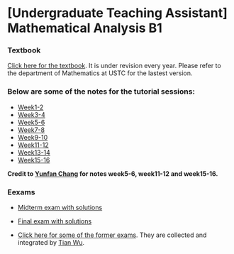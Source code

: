 # [Undergraduate Teaching Assistant] Mathematical Analysis B1


### Textbook

[Click here for the textbook](/teaching/MAI/book1.pdf). It is under revision every year. Please refer to the department of Mathematics at USTC for the lastest version.

### Below are some of the notes for the tutorial sessions:

* [Week1-2](/teaching/MAI/LecNotes1.pdf)
* [Week3-4](/teaching/MAI/LecNotes2.pdf)
* [Week5-6](/teaching/MAI/LecNotes3.pdf)
* [Week7-8](/teaching/MAI/LecNotes4.pdf)
* [Week9-10](/teaching/MAI/LecNotes5.pdf)
* [Week11-12](/teaching/MAI/LecNotes6.pdf)
* [Week13-14](/teaching/MAI/LecNotes7.pdf)
* [Week15-16](/teaching/MAI/LecNotes8.pdf)

**Credit to [Yunfan Chang](https://changyf98.github.io/) for notes week5-6, week11-12 and week15-16.**

### Eexams

* [Midterm exam with solutions](/teaching/MAI/midexam.pdf)

* [Final exam with solutions](/teaching/MAI/finalexam.pdf)

* [Click here for some of the former exams](/teaching/MAI/FormerExams.pdf). They are collected and integrated by [Tian Wu](http://home.ustc.edu.cn/~wt1997/index.html).
